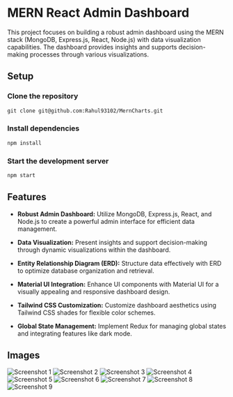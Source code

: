 # MERN React Admin Dashboard

This project focuses on building a robust admin dashboard using the MERN stack (MongoDB, Express.js, React, Node.js) with data visualization capabilities. The dashboard provides insights and supports decision-making processes through various visualizations.

## Setup

### Clone the repository
```html
git clone git@github.com:Rahul93102/MernCharts.git
```

### Install dependencies

```html
npm install
```

### Start the development server

```html
npm start
```

## Features

- **Robust Admin Dashboard:** Utilize MongoDB, Express.js, React, and Node.js to create a powerful admin interface for efficient data management.
  
- **Data Visualization:** Present insights and support decision-making through dynamic visualizations within the dashboard.
  
- **Entity Relationship Diagram (ERD):** Structure data effectively with ERD to optimize database organization and retrieval.
  
- **Material UI Integration:** Enhance UI components with Material UI for a visually appealing and responsive dashboard design.
  
- **Tailwind CSS Customization:** Customize dashboard aesthetics using Tailwind CSS shades for flexible color schemes.
  
- **Global State Management:** Implement Redux for managing global states and integrating features like dark mode.

## Images

![Screenshot 1](https://github.com/Rahul93102/MernCharts/assets/132360698/ad10f4d7-e24b-4023-9b39-77adfeef35a8)
![Screenshot 2](https://github.com/Rahul93102/MernCharts/assets/132360698/60cd69a0-bdb9-4c09-a794-5c6fe892ca52)
![Screenshot 3](https://github.com/Rahul93102/MernCharts/assets/132360698/4db996ed-0d2e-45bf-a79e-d24023832094)
![Screenshot 4](https://github.com/Rahul93102/MernCharts/assets/132360698/aa60cb43-d0dc-453e-8182-96a5e0f33df2)
![Screenshot 5](https://github.com/Rahul93102/MernCharts/assets/132360698/c9fa1746-a4c6-46e8-8ef9-ea8dd3388069)
![Screenshot 6](https://github.com/Rahul93102/MernCharts/assets/132360698/1d696486-8641-4aed-bc91-90a5549eed78)
![Screenshot 7](https://github.com/Rahul93102/MernCharts/assets/132360698/818b4a0a-ec79-47fc-bdf3-4be46dec6240)
![Screenshot 8](https://github.com/Rahul93102/MernCharts/assets/132360698/e046d9c1-289c-4db5-a9bd-3d33bd1f4a5c)
![Screenshot 9](https://github.com/Rahul93102/MernCharts/assets/132360698/2b82a838-2254-4e71-901c-b07cc925acda)

